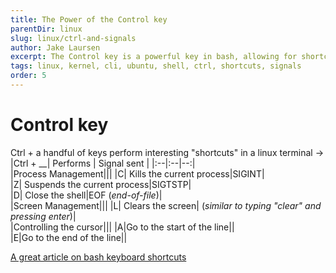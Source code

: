 ```yaml
---
title: The Power of the Control key
parentDir: linux
slug: linux/ctrl-and-signals
author: Jake Laursen
excerpt: The Control key is a powerful key in bash, allowing for shortcuts as well as "signal" sending
tags: linux, kernel, cli, ubuntu, shell, ctrl, shortcuts, signals
order: 5
---
```


# Control key
Ctrl + a handful of keys perform interesting "shortcuts" in a linux terminal ->  
|Ctrl + __| Performs | Signal sent | 
|:--|:--|--:|  
|Process Management|||
|C| Kills the current process|SIGINT|  
|Z| Suspends the current process|SIGTSTP|  
|D| Close the shell|EOF (_end-of-file_)|  
|Screen Management|||
|L| Clears the screen| (_similar to typing "clear" and pressing enter_)|   
|Controlling the cursor|||
|A|Go to the start of the line||  
|E|Go to the end of the line||  

[A great article on bash keyboard shortcuts](https://www.howtogeek.com/howto/ubuntu/keyboard-shortcuts-for-bash-command-shell-for-ubuntu-debian-suse-redhat-linux-etc/)  
